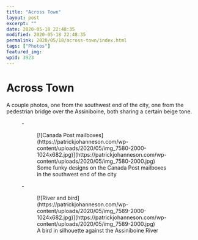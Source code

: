 ```yaml
---
title: "Across Town"
layout: post
excerpt: ""
date: 2020-05-18 22:48:35
modified: 2020-05-18 22:48:35
permalink: 2020/05/18/across-town/index.html
tags: ["Photos"]
featured_img: 
wpid: 3923
---
```


# Across Town

A couple photos, one from the southwest end of the city, one from the pedestrian bridge over the Assiniboine, both sharing a certain beige tone.

<figure class="is-layout-flex wp-block-gallery-48 wp-block-gallery columns-2 is-cropped">- <figure>[![Canada Post mailboxes](https://patrickjohanneson.com/wp-content/uploads/2020/05/img_7580-2000-1024x682.jpg)](https://patrickjohanneson.com/wp-content/uploads/2020/05/img_7580-2000.jpg)<figcaption class="blocks-gallery-item__caption">Some funky designs on the Canada Post mailboxes in the southwest end of the city</figcaption></figure>
- <figure>[![River and bird](https://patrickjohanneson.com/wp-content/uploads/2020/05/img_7589-2000-1024x682.jpg)](https://patrickjohanneson.com/wp-content/uploads/2020/05/img_7589-2000.jpg)<figcaption class="blocks-gallery-item__caption">A bird in silhouette against the Assiniboine River</figcaption></figure>

</figure>